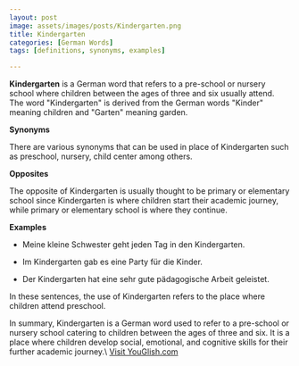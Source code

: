 ```yaml
---
layout: post
image: assets/images/posts/Kindergarten.png
title: Kindergarten
categories: [German Words]
tags: [definitions, synonyms, examples]

---
```


**Kindergarten** is a German word that refers to a pre-school or nursery school where children between the ages of three and six usually attend. The word "Kindergarten" is derived from the German words "Kinder" meaning children and "Garten" meaning garden.

**Synonyms**

There are various synonyms that can be used in place of Kindergarten such as preschool, nursery, child center among others.

**Opposites**

The opposite of Kindergarten is usually thought to be primary or elementary school since Kindergarten is where children start their academic journey, while primary or elementary school is where they continue.

**Examples**

- Meine kleine Schwester geht jeden Tag in den Kindergarten.

- Im Kindergarten gab es eine Party für die Kinder.

- Der Kindergarten hat eine sehr gute pädagogische Arbeit geleistet.

In these sentences, the use of Kindergarten refers to the place where children attend preschool.

In summary, Kindergarten is a German word used to refer to a pre-school or nursery school catering to children between the ages of three and six. It is a place where children develop social, emotional, and cognitive skills for their further academic journey.\ <a id="yg-widget-0" class="youglish-widget" data-query="Kindergarten" data-lang="german" data-components="8412" data-auto-start="0" data-bkg-color="theme_light" data-title="How%20to%20pronounce%20Kindergarten%20in%20German"  rel="nofollow" href="https://youglish.com">Visit YouGlish.com</a><script async src="https://youglish.com/public/emb/widget.js" charset="utf-8"></script>